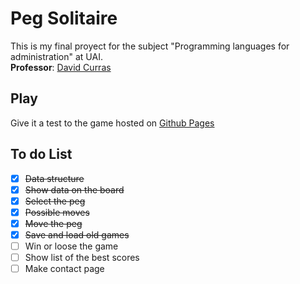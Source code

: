 # Peg Solitaire
This is my final proyect for the subject "Programming languages for administration" at UAI.
<br> **Professor**: [David Curras](https://github.com/davidcurras)
## Play
Give it a test to the game hosted on [Github Pages](https://franco-marini.github.io/LPPA2019-FinalPegSolitaire/#)
## To do List
- [x] ~~Data structure~~
- [x] ~~Show data on the board~~
- [x] ~~Select the peg~~
- [x] ~~Possible moves~~
- [x] ~~Move the peg~~
- [X] ~~Save and load old games~~
- [ ]  Win or loose the game
- [ ]  Show list of the best scores
- [ ]  Make contact page
